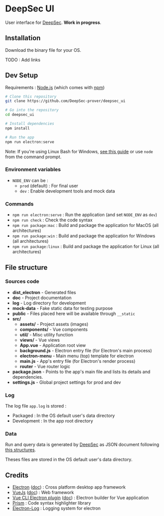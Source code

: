 # DeepSec UI

User interface for [DeepSec](https://github.com/DeepSec-prover/deepsec). **Work in progress**.

## Installation

Download the binary file for your OS.

TODO : Add links

## Dev Setup

Requirements : [Node.js](https://nodejs.org/en/download/) (which comes with [npm](http://npmjs.com))

```bash
# Clone this repository
git clone https://github.com/DeepSec-prover/deepsec_ui

# Go into the repository
cd deepsec_ui

# Install dependencies
npm install

# Run the app
npm run electron:serve
```

Note: If you're using Linux Bash for Windows, [see this guide](https://www.howtogeek.com/261575/how-to-run-graphical-linux-desktop-applications-from-windows-10s-bash-shell/) or use `node` from the command prompt.

### Environment variables

- `NODE_ENV` can be :
  - `prod` (default) : For final user
  - `dev` : Enable development tools and mock data

### Commands

- `npm run electron:serve` : Run the application (and set `NODE_ENV` as `dev`)
- `npm run check` : Check the code syntax
- `npm run package:mac` : Build and package the application for MacOS (all architectures)
- `npm run package:win` : Build and package the application for Windows  (all architectures)
- `npm run package:linux` : Build and package the application for Linux  (all architectures)

## File structure

### Sources code

- __dist_electron__ - Generated files
- __doc__ - Project documentation
- __log__ - Log directory for development
- __mock-data__ - Fake static data for testing purpose
- __public__ - Files placed here will be available through `__static`
- __src/__
  - __assets/__ - Project assets (images)
  - __components/__ - Vue components
  - __util/__ - Misc utility function
  - __views/__ - Vue views
  - __App.vue__ - Application root view
  - __background.js__ - Electron entry file (for Electron's main process)
  - __electron-menu__ - Main menu (top) template for electron
  - __main.js__ - App's entry file (for Electron's render process)
  - __router__ - Vue router logic
- __package.json__ - Points to the app's main file and lists its details and dependencies.
- __settings.js__ - Global project settings for prod and dev

### Log

The log file `app.log` is stored : 
- Packaged : In the OS default user's data directory
- Development : In the app root directory

### Data

Run and query data is generated by [DeepSec](https://github.com/DeepSec-prover/deepsec) as JSON document following [this structures](./doc/structures/index.md).

Theses files are stored in the OS default user's data directory.

## Credits

- [Electron](https://electronjs.org) ([doc](https://electronjs.org/docs)) : Cross platform desktop app framework
- [VueJs](https://vuejs.org) ([doc](https://vuejs.org/v2/api/)) : Web framework
- [Vue CLI Electron plugin](https://nklayman.github.io/vue-cli-plugin-electron-builder/)
([doc](https://nklayman.github.io/vue-cli-plugin-electron-builder/guide/)) : Electron builder for Vue application
- [Prism](https://prismjs.com) : Code syntax highlighter library
- [Electron-Log](https://github.com/megahertz/electron-log) : Logging system for electron

